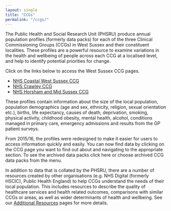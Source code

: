 ```yaml
---
layout: single
title: "CCGs"
permalink: "/ccgs/"
---
```


The Public Health and Social Research Unit (PHSRU) produce annual population profiles (formerly data packs) for each of the three Clinical Commissioning Groups (CCGs) in West Sussex and their constituent localities. These profiles are a powerful resource to examine variations in the health and wellbeing of people across each CCG at a localised level, and help to identify potential priorities for change.

Click on the links below to access the West Sussex CCG pages.

* [NHS Coastal West Sussex CCG](/ccgs/coastal/)
* [NHS Crawley CCG](/ccgs/crawley/)
* [NHS Horsham and Mid Sussex CCG](/ccgs/horsham/)

These profiles contain information about the size of the local population, population demographics (age and sex, ethnicity, religion, sexual orientation etc.), births, life expectancy, causes of death, deprivation, smoking, physical activity, childhood obesity, mental health, alcohol, conditions managed in primary care, emergency admissions and results from the GP patient surveys.

From 2015/16, the profiles were redesigned to make it easier for users to access information quickly and easily. You can now find data by clicking on the CCG page you want to find out about and navigating to the appropriate section. To see the archived data packs click here or choose archived CCG data packs from the menu.

In addition to data that is collated by the PHSRU, there are a number of resources created by other organisations (e.g. NHS Digital (formerly HSCIC), Public Health England) to help CCGs understand the needs of their local population. This includes resources to describe the quality of healthcare services and health related outcomes, comparisons with similar CCGs or areas, as well as wider determinants of health and wellbeing. See our [Additional Resources](/ccgs/additional-resources/) pages for more details.
